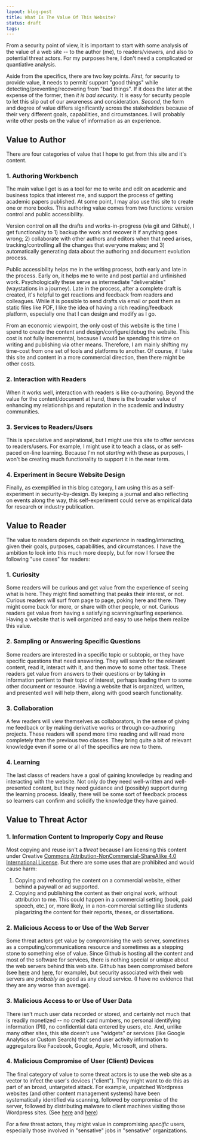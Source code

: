 ```yaml
---
layout: blog-post
title: What Is The Value Of This Website?
status: draft
tags:
---
```


From a security point of view, it is important to start with some analysis of the value of a web site -- to the author (me), to readers/viewers, and also to potential threat actors.  For my purposes here, I don't need a complicated or quantiative analysis.

Aside from the specifics, there are two key points. *First*, for security to provide value, it needs to permit/ support "good things" while detecting/preventing/recovering from "bad things".  If it does the later at the expense of the former, then *it is bad security*.  It is easy for security people to let this slip out of our awareness and consideration.  *Second*, the form and degree of value differs significantly across the stakeholders because of their very different goals, capabilities, and circumstances.  I will probably write other posts on the value of information as an experience.

## Value to Author

There are four categories of value that I hope to get from this site and it's content.

### 1. Authoring Workbench

The main value I get is as a tool for me to write and edit on academic and business topics that interest me, and support the process of getting academic papers published.  At some point, I may also use this site to create one or more books. This authoring value comes from two functions: version control and public accessibility.

Version control on all the drafts and works-in-progress (via git and Github), I get functionality to 1) backup the work and recover it if anything goes wrong; 2) collaborate with other authors and editors when that need arises, tracking/controlling all the changes that everyone makes; and 3) automatically generating data about the authoring and document evolution process.

Public accessibility helps me in the writing process, both early and late in the process.  Early on, it helps me to write and post partial and unfinished work.  Psychologically these serve as intermediate "deliverables" (waystations in a journey).  Late in the process, after a complete draft is created, it's helpful to get reactions and feedback from readers and colleagues.  While it is possible to send drafts via email or post them as static files like PDF, I like the idea of having a rich reading/feedback platform, especially one that I can design and modify as I go. 

From an economic viewpoint, the only cost of this website is the time I spend to create the content and design/configure/debug the website.  This cost is not fully incremental, because I would be spending this time on writing and publishing via other means.  Therefore, I am mainly shifting my time-cost from one set of tools and platforms to another.  Of course, if I take this site and content in a more commercial direction, then there might be other costs.

### 2. Interaction with Readers

When it works well, interaction with readers is like co-authoring.  Beyond the value for the content/document at hand, there is the broader value of enhancing my relationships and reputation in the academic and industry communities.

### 3. Services to Readers/Users

This is speculative and aspirational, but I might use this site to offer services to readers/users. For example, I might use it to teach a class, or as self-paced on-line learning.  Because I'm not *starting* with these as purposes, I won't be creating much functionality to support it in the near term.

### 4. Experiment in Secure Website Design

Finally, as exemplified in this blog category, I am using this as a self-experiment in security-by-design.  By keeping a journal and also reflecting on events along the way, this self-experiment could serve as empirical data for research or industry publication.


## Value to Reader

The value to readers depends on their *experience* in reading/interacting, given their goals, purposes, capabilities, and circumstances.  I have the ambition to look into this much more deeply, but for now I forsee the following "use cases" for readers:

### 1. Curiosity

Some readers will be curious and get value from the experience of seeing what is here.  They might find something that peaks their interest, or not.  Curious readers will surf from page to page, poking here and there.  They might come back for more, or share with other people, or not.  Curious readers get value from having a satisfying scanning/surfing experience.  Having a website that is well organized and easy to use helps them realize this value.

### 2. Sampling or Answering Specific Questions

Some readers are interested in a specific topic or subtopic, or they have specific questions that need answering.  They will search for the relevant content, read it, interact with it, and then move to some other task.  These readers get value from answers to their questions or by taking in information pertient to their topic of interest, perhaps leading them to some other document or resource.   Having a website that is organized,  written, and presented well will help them, along with good search functionality.

### 3. Collaboration

A few readers will view themselves as collaborators, in the sense of giving me feedback or by making derivative works or through co-authoring projects.  These readers will spend more time reading and will read more completely than the previous two classes.  They bring quite a bit of relevant knowledge even if some or all of the specifics are new to them.

### 4. Learning

The last classs of readers have a goal of gaining knowledge by reading and interacting with the website. Not only do they need well-written and well-presented content, but they need guidance and (possibly) support during the learning process.  Ideally, there will be some sort of feedback process so learners can confirm and solidify the knowledge they have gained.


## Value to Threat Actor

### 1. Information Content to Improperly Copy and Reuse

Most copying and reuse isn't a *threat* because I am licensing this content under Creative [Commons Attribution-NonCommercial-ShareAlike 4.0 International License](http://creativecommons.org/licenses/by-nc-sa/4.0/). But there are some uses that are prohibited and would cause harm:

1. Copying and rehosting the content on a commercial website, either behind a paywall or ad supported.
2. Copying and publishing the content as their original work, without attribution to me.  This could happen in a commercial setting (book, paid speech, etc.) or, more likely, in a non-commercial setting like students plagarizing the content for their reports, theses, or dissertations.

### 2. Malicious Access to or Use of the Web Server

Some threat actors get value by compromising the web server, sometimes as a computing/communications resource and sometimes as a stepping stone to something else of value.  Since Github is hosting all the content and most of the software for services, there is nothing special or unique about the web servers behind this web site.  Github has been compromised before (see [here](http://thehackernews.com/2016/06/github-password-hack.html) and [here](http://www.pcworld.com/article/2065340/github-bans-weak-passwords-after-bruteforce-attack-results-in-compromised-accounts.html), for example), but security associated with their web servers are *probably* as good as any cloud service. (I have no evidence that they are any worse than average).

### 3. Malicious Access to or Use of User Data

There isn't much user data recorded or stored, and certainly not much that is readily monetized -- no credit card numbers, no personal identifying information (PII), no confidential data entered by users, etc.  And, unlike many other sites, this site doesn't use "widgets" or services (like Google Analytics or Custom Search) that send user activity information to aggregators like Facebook, Google, Apple, Microsoft, and others.

### 4. Malicious Compromise of User (Client) Devices

The final category of value to some threat actors is to use the web site as a vector to infect the user's devices ("client"). They might want to do this as part of an broad, untargeted attack.  For example, unpatched Wordpress websites (and other content management systems) have been systematically identified via scanning, followed by compromise of the server, followed by distributing malware to client machines visiting those Wordpress sites.  (See [here](https://www.wordfence.com/blog/2016/04/hackers-compromised-wordpress-sites/) and [here](https://sucuri.net/website-security/website-hacked-report))

For a few threat actors, they might value in compromising *specific* users, especially those involved in "sensative" jobs in "sensative" organizations.







